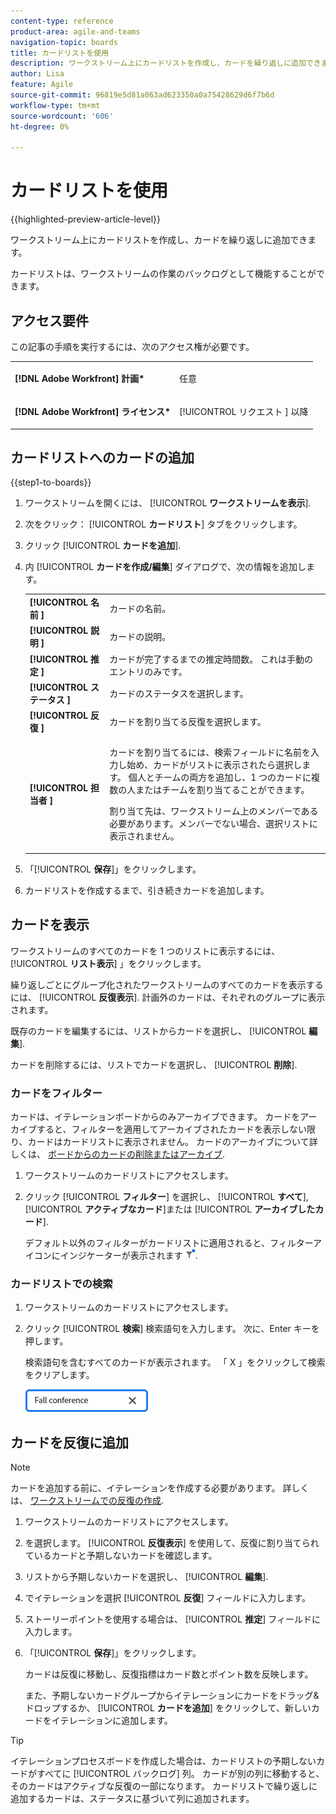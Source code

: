 ```yaml
---
content-type: reference
product-area: agile-and-teams
navigation-topic: boards
title: カードリストを使用
description: ワークストリーム上にカードリストを作成し、カードを繰り返しに追加できます。
author: Lisa
feature: Agile
source-git-commit: 96819e5d81a063ad623350a0a75428629d6f7b6d
workflow-type: tm+mt
source-wordcount: '606'
ht-degree: 0%

---
```


# カードリストを使用

{{highlighted-preview-article-level}}

ワークストリーム上にカードリストを作成し、カードを繰り返しに追加できます。

カードリストは、ワークストリームの作業のバックログとして機能することができます。

## アクセス要件

この記事の手順を実行するには、次のアクセス権が必要です。

<table style="table-layout:auto"> 
 <col> 
 </col> 
 <col> 
 </col> 
 <tbody> 
  <tr> 
   <td role="rowheader"><strong>[!DNL Adobe Workfront] 計画*</strong></td> 
   <td> <p>任意</p> </td> 
  </tr> 
  <tr> 
   <td role="rowheader"><strong>[!DNL Adobe Workfront] ライセンス*</strong></td> 
   <td> <p>[!UICONTROL リクエスト ] 以降</p> </td> 
  </tr> 
 </tbody> 
</table>

## カードリストへのカードの追加

{{step1-to-boards}}

1. ワークストリームを開くには、 [!UICONTROL **ワークストリームを表示**].
1. 次をクリック： [!UICONTROL **カードリスト**] タブをクリックします。
1. クリック [!UICONTROL **カードを追加**].
1. 内 [!UICONTROL **カードを作成/編集**] ダイアログで、次の情報を追加します。

   <table style="table-layout:auto"> 
    <tbody> 
     <tr> 
      <td><strong>[!UICONTROL 名前 ]</strong></td> 
      <td>カードの名前。</td> 
     </tr> 
     <tr> 
      <td><strong>[!UICONTROL 説明 ]</strong></td> 
      <td>カードの説明。</td> 
     </tr>
     <tr> 
      <td><strong>[!UICONTROL 推定 ]</strong></td> 
      <td>カードが完了するまでの推定時間数。 これは手動のエントリのみです。</td> 
     </tr>
     <tr> 
      <td><strong>[!UICONTROL ステータス ]</strong></td> 
      <td>カードのステータスを選択します。</td> 
     </tr>
     <tr> 
      <td><strong>[!UICONTROL 反復 ]</strong></td> 
      <td>カードを割り当てる反復を選択します。</td> 
     </tr>
     <tr> 
      <td><strong>[!UICONTROL 担当者 ]</strong></td> 
      <td><p>カードを割り当てるには、検索フィールドに名前を入力し始め、カードがリストに表示されたら選択します。 個人とチームの両方を追加し、1 つのカードに複数の人またはチームを割り当てることができます。</p><p>割り当て先は、ワークストリーム上のメンバーである必要があります。メンバーでない場合、選択リストに表示されません。</p></td> 
     </tr>
    </tbody> 
   </table>

1. 「[!UICONTROL **保存**]」をクリックします。
1. カードリストを作成するまで、引き続きカードを追加します。

## カードを表示

ワークストリームのすべてのカードを 1 つのリストに表示するには、 [!UICONTROL **リスト表示**] 」をクリックします。

繰り返しごとにグループ化されたワークストリームのすべてのカードを表示するには、 [!UICONTROL **反復表示**]. 計画外のカードは、それぞれのグループに表示されます。

既存のカードを編集するには、リストからカードを選択し、 [!UICONTROL **編集**].

カードを削除するには、リストでカードを選択し、 [!UICONTROL **削除**].

### カードをフィルター

カードは、イテレーションボードからのみアーカイブできます。 カードをアーカイブすると、フィルターを適用してアーカイブされたカードを表示しない限り、カードはカードリストに表示されません。 カードのアーカイブについて詳しくは、 [ボードからのカードの削除またはアーカイブ](/help/quicksilver/agile/get-started-with-boards/delete-board-items.md).

1. ワークストリームのカードリストにアクセスします。
1. クリック [!UICONTROL **フィルター**] を選択し、 [!UICONTROL **すべて**], [!UICONTROL **アクティブなカード**]&#x200B;または [!UICONTROL **アーカイブしたカード**].

   デフォルト以外のフィルターがカードリストに適用されると、フィルターアイコンにインジケーターが表示されます ![適用されたフィルター](assets/boards-filterapplied-30x30.png).

### カードリストでの検索

1. ワークストリームのカードリストにアクセスします。
1. クリック [!UICONTROL **検索**] 検索語句を入力します。 次に、Enter キーを押します。

   検索語句を含むすべてのカードが表示されます。
「 X 」をクリックして検索をクリアします。

   ![ボード内のカードの検索](assets/boards-searchbox.png)

## カードを反復に追加

>[!NOTE]
>
>カードを追加する前に、イテレーションを作成する必要があります。 詳しくは、 [ワークストリームでの反復の作成](/help/quicksilver/agile/use-boards-agile-planning-tools/create-an-iteration-in-workstream.md).

1. ワークストリームのカードリストにアクセスします。
1. を選択します。 [!UICONTROL **反復表示**] を使用して、反復に割り当てられているカードと予期しないカードを確認します。
1. リストから予期しないカードを選択し、 [!UICONTROL **編集**].
1. でイテレーションを選択 [!UICONTROL **反復**] フィールドに入力します。
1. ストーリーポイントを使用する場合は、 [!UICONTROL **推定**] フィールドに入力します。
1. 「[!UICONTROL **保存**]」をクリックします。

   カードは反復に移動し、反復指標はカード数とポイント数を反映します。

   また、予期しないカードグループからイテレーションにカードをドラッグ&amp;ドロップするか、 [!UICONTROL **カードを追加**] をクリックして、新しいカードをイテレーションに追加します。

>[!TIP]
>
>イテレーションプロセスボードを作成した場合は、カードリストの予期しないカードがすべてに [!UICONTROL バックログ] 列。 カードが別の列に移動すると、そのカードはアクティブな反復の一部になります。 カードリストで繰り返しに追加するカードは、ステータスに基づいて列に追加されます。

